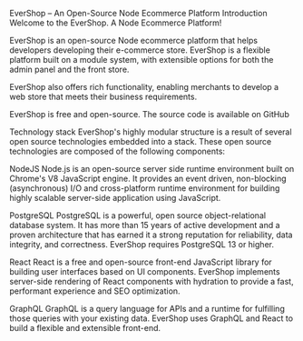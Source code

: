 EverShop – An Open-Source Node Ecommerce Platform Introduction
Welcome to the EverShop. A Node Ecommerce Platform!

EverShop is an open-source Node ecommerce platform that helps developers developing their e-commerce store. EverShop is a flexible platform built on a module system, with extensible options for both the admin panel and the front store.

EverShop also offers rich functionality, enabling merchants to develop a web store that meets their business requirements.

EverShop is free and open-source. The source code is available on GitHub

Technology stack
EverShop's highly modular structure is a result of several open source technologies embedded into a stack. These open source technologies are composed of the following components:

NodeJS
Node.js is an open-source server side runtime environment built on Chrome's V8 JavaScript engine. It provides an event driven, non-blocking (asynchronous) I/O and cross-platform runtime environment for building highly scalable server-side application using JavaScript.

PostgreSQL
PostgreSQL is a powerful, open source object-relational database system. It has more than 15 years of active development and a proven architecture that has earned it a strong reputation for reliability, data integrity, and correctness. EverShop requires PostgreSQL 13 or higher.

React
React is a free and open-source front-end JavaScript library for building user interfaces based on UI components. EverShop implements server-side rendering of React components with hydration to provide a fast, performant experience and SEO optimization.

GraphQL
GraphQL is a query language for APIs and a runtime for fulfilling those queries with your existing data. EverShop uses GraphQL and React to build a flexible and extensible front-end.
